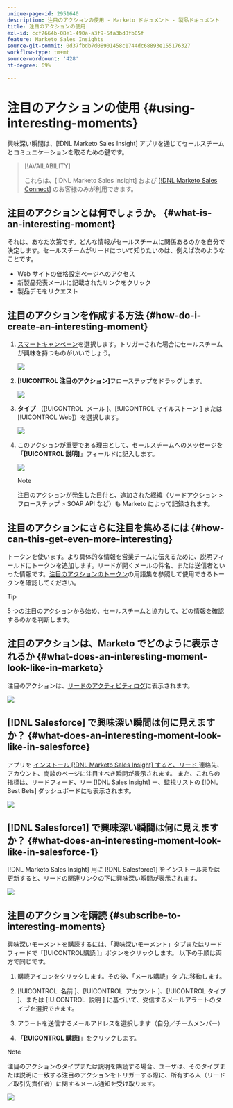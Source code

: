 ```yaml
---
unique-page-id: 2951640
description: 注目のアクションの使用 - Marketo ドキュメント - 製品ドキュメント
title: 注目のアクションの使用
exl-id: ccf7664b-08e1-490a-a3f9-5fa3bd8fb05f
feature: Marketo Sales Insights
source-git-commit: 0d37fbdb7d08901458c1744dc68893e155176327
workflow-type: tm+mt
source-wordcount: '428'
ht-degree: 69%

---
```


# 注目のアクションの使用 {#using-interesting-moments}

興味深い瞬間は、[!DNL Marketo Sales Insight] アプリを通じてセールスチームとコミュニケーションを取るための鍵です。

>[!AVAILABILITY]
>
>これらは、[!DNL Marketo Sales Insight] および [[!DNL Marketo Sales Connect]](/help/marketo/product-docs/marketo-sales-connect/marketo/interesting-moments-in-sales-connect.md) のお客様のみが利用できます。

## 注目のアクションとは何でしょうか。 {#what-is-an-interesting-moment}

それは、あなた次第です。どんな情報がセールスチームに関係あるのかを自分で決定します。セールスチームがリードについて知りたいのは、例えば次のようなことです。

* Web サイトの価格設定ページへのアクセス
* 新製品発表メールに記載されたリンクをクリック
* 製品デモをリクエスト

## 注目のアクションを作成する方法  {#how-do-i-create-an-interesting-moment}

1. [スマートキャンペーン](/help/marketo/product-docs/core-marketo-concepts/smart-campaigns/understanding-smart-campaigns.md)を選択します。トリガーされた場合にセールスチームが興味を持つものがいいでしょう。

   ![](assets/using-interesting-moments-1.png)

1. **[!UICONTROL 注目のアクション]**&#x200B;フローステップをドラッグします。

   ![](assets/using-interesting-moments-2.png)

1. **タイプ** （[!UICONTROL &#x200B; メール &#x200B;]、[!UICONTROL &#x200B; マイルストーン &#x200B;] または [!UICONTROL Web]）を選択します。

   ![](assets/using-interesting-moments-3.png)

1. このアクションが重要である理由として、セールスチームへのメッセージを「**[!UICONTROL 説明]**」フィールドに記入します。

   ![](assets/using-interesting-moments-4.png)

   >[!NOTE]
   >
   >注目のアクションが発生した日付と、追加された経緯（リードアクション > フローステップ > SOAP API など）も Marketo によって記録されます。

## 注目のアクションにさらに注目を集めるには  {#how-can-this-get-even-more-interesting}

トークンを使います。より具体的な情報を営業チームに伝えるために、説明フィールドにトークンを追加します。リードが開くメールの件名、または送信者といった情報です。[注目のアクションのトークン](/help/marketo/product-docs/marketo-sales-insight/msi-for-salesforce/features/tabs-in-the-msi-panel/interesting-moments/trigger-tokens-for-interesting-moments.md)の用語集を参照して使用できるトークンを確認してください。

>[!TIP]
>
>5 つの注目のアクションから始め、セールスチームと協力して、どの情報を確認するのかを判断します。

## 注目のアクションは、Marketo でどのように表示されるか  {#what-does-an-interesting-moment-look-like-in-marketo}

注目のアクションは、[リードのアクティビティログ](/help/marketo/product-docs/core-marketo-concepts/smart-lists-and-static-lists/managing-people-in-smart-lists/using-the-person-detail-page.md)に表示されます。

![](assets/using-interesting-moments-5.png)

## [!DNL Salesforce] で興味深い瞬間は何に見えますか？  {#what-does-an-interesting-moment-look-like-in-salesforce}

アプリを [ インストール  [!DNL Marketo Sales Insight]  すると、リード ](/help/marketo/product-docs/marketo-sales-insight/msi-for-salesforce/configuration/configure-marketo-sales-insight-in-salesforce-enterprise-unlimited.md) 連絡先、アカウント、商談のページに注目すべき瞬間が表示されます。 また、これらの指標は、リードフィード、リー [!DNL Sales Insight] ー、監視リストの [!DNL Best Bets] ダッシュボードにも表示されます。

![](assets/using-interesting-moments-6.png)

## [!DNL Salesforce1] で興味深い瞬間は何に見えますか？ {#what-does-an-interesting-moment-look-like-in-salesforce-1}

[!DNL Marketo Sales Insight] 用に [!DNL Salesforce1] をインストールまたは更新すると、リードの関連リンクの下に興味深い瞬間が表示されます。

![](assets/using-interesting-moments-7.png)

## 注目のアクションを購読 {#subscribe-to-interesting-moments}

興味深いモーメントを購読するには、「興味深いモーメント」タブまたはリードフィードで「[!UICONTROL &#x200B; 購読 &#x200B;]」ボタンをクリックします。 以下の手順は両方で同じです。

1. 購読アイコンをクリックします。その後、「メール購読」タブに移動します。

1. [!UICONTROL &#x200B; 名前 &#x200B;]、[!UICONTROL &#x200B; アカウント &#x200B;]、[!UICONTROL &#x200B; タイプ &#x200B;]、または [!UICONTROL &#x200B; 説明 &#x200B;] に基づいて、受信するメールアラートのタイプを選択できます。

1. アラートを送信するメールアドレスを選択します（自分／チームメンバー）

1. 「**[!UICONTROL 購読]**」をクリックします。

>[!NOTE]
>
>注目のアクションのタイプまたは説明を購読する場合、ユーザは、そのタイプまたは説明に一致する注目のアクションをトリガーする際に、所有する人（リード／取引先責任者）に関するメール通知を受け取ります。

![](assets/using-interesting-moments-8.png)
